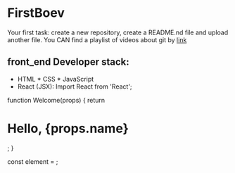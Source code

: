 # FirstBoev
Your first task: create a new repository, create a README.nd file and upload another file.
You CAN find a playlist of videos about git by [link](https://www.youtube.com/watch?v=nsyLWDtWXk0)
## front_end Developer stack:
* HTML
﻿﻿* CSS
﻿﻿* JavaScript
* React (JSX):
Import React from 'React';

function Welcome(props) {
  return <h1>Hello, {props.name}</h1>;
}

const element = <Welcome name="Alice" />;
